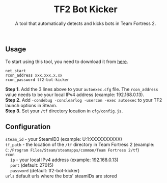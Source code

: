 <h1 align="center">TF2 Bot Kicker</h1>
<p align="center">A tool that automatically detects and kicks bots in Team Fortress 2.</p><br/>

## Usage

To start using this tool, you need to download it from [here](https://github.com/brunolepis/tf2-bot-kicker/archive/refs/heads/master.zip).

```
net_start
rcon_address xxx.xxx.x.xx
rcon_password tf2-bot-kicker
```

**Step 1.** Add the 3 lines above to your `autoexec.cfg` file. The `rcon_address` value needs to be your local IPv4 address (example: 192.168.0.13).\
**Step 2.** Add `-condebug -conclearlog -usercon -exec autoexec` to your TF2 launch options in Steam.\
**Step 3.** Set your `/tf` directory location in `cfg/config.js`.

## Configuration

`steam_id` - your SteamID3 (example: U:1:XXXXXXXXXX)\
`tf_path` - the location of the `/tf` directory in Team Fortress 2 (example: `C:/Program Files/Steam/steamapps/common/Team Fortress 2/tf`)\
`rcon`\
&nbsp;&nbsp;&nbsp;&nbsp;`ip` - your local IPv4 address (example: 192.168.0.13)\
&nbsp;&nbsp;&nbsp;&nbsp;`port` (default: 27015)\
&nbsp;&nbsp;&nbsp;&nbsp;`password` (default: tf2-bot-kicker)\
`urls` default urls where the bots' steamIDs are stored

